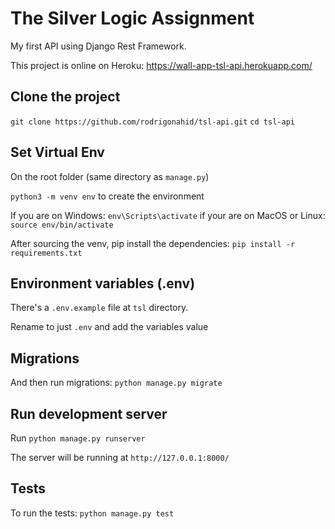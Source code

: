 # The Silver Logic Assignment

My first API using Django Rest Framework.

This project is online on Heroku: https://wall-app-tsl-api.herokuapp.com/

## Clone the project

`git clone https://github.com/rodrigonahid/tsl-api.git`
`cd tsl-api`

## Set Virtual Env

On the root folder (same directory as `manage.py`)

`python3 -m venv env` to create the environment

If you are on Windows: `env\Scripts\activate`
if your are on MacOS or Linux: `source env/bin/activate`

After sourcing the venv, pip install the dependencies:
`pip install -r requirements.txt`

## Environment variables (.env)

There's a `.env.example` file at `tsl` directory.

Rename to just `.env` and add the variables value

## Migrations

And then run migrations:
`python manage.py migrate`

## Run development server

Run `python manage.py runserver`

The server will be running at `http://127.0.0.1:8000/`

## Tests

To run the tests:
`python manage.py test`
